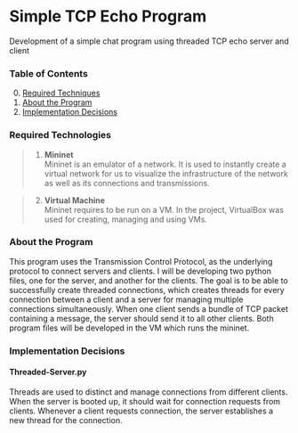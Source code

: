 # Simple TCP Echo Program

Development of a simple chat program using threaded TCP echo server and client 

### Table of Contents

0. [Required Techniques](#required-techniques)
1. [About the Program](#about-the-program)
2. [Implementation Decisions](#implementation-decisions)

### Required Technologies

> 1. **Mininet** </br>
> Mininet is an emulator of a network. It is used to instantly create a virtual network for us to visualize the infrastructure of the network as well as its connections and transmissions.

> 2. **Virtual Machine** </br>
> Mininet requires to be run on a VM. In the project, VirtualBox was used for creating, managing and using VMs.

### About the Program

This program uses the Transmission Control Protocol, as the underlying protocol to connect servers and clients. I will be developing two python files, one for the server, and another for the clients. The goal is to be able to successfully create threaded connections, which creates threads for every connection between a client and a server for managing multiple connections simultaneously. When one client sends a bundle of TCP packet containing a message, the server should send it to all other clients. Both program files will be developed in the VM which runs the mininet. 


### Implementation Decisions

#### Threaded-Server.py

Threads are used to distinct and manage connections from different clients. When the server is booted up, it should wait for connection requests from clients. Whenever a client requests connection, the server establishes a new thread for the connection. 
